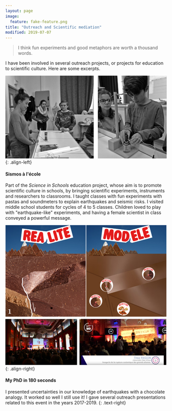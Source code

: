```yaml
---
layout: page
image:
  feature: fake-feature.png
title: "Outreach and Scientific mediation"
modified: 2019-07-07
---
```


> I think fun experiments and good metaphors are worth a thousand words.
 
 
I have been involved in several outreach projects, or projects for education to scientific culture. Here are some excerpts.


![sismoalecole](/outreach/seismoalecole.png){: .align-left}
#### Sismos à l'école
Part of the *Science in Schools*  education project, whose aim is to promote scientific culture in schools, by bringing scientific experiments, instruments and researchers to classrooms. I taught classes with fun experiments with pastas and soundmeters to explain earthquakes and seismic risks. I visited middle school students for cycles of 4 to 5 classes. Children loved to play with "earthquake-like" experiments, and having a female scientist in class conveyed a powerful message.


![mt180](/outreach/mt180.png){: .align-right}
#### My PhD in 180 seconds
I presented uncertainties in our knowledge of earthquakes with a chocolate analogy. It worked so well I still use it!
I gave several outreach presentations related to this event in the years 2017-2019.
{: .text-right}


